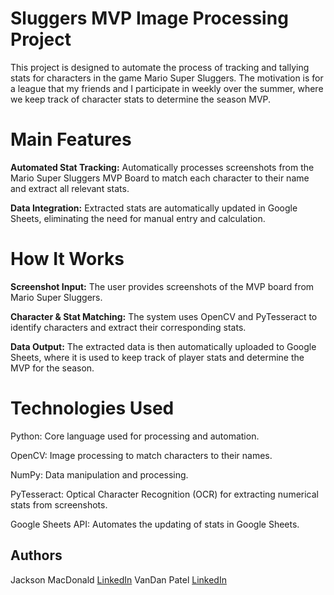 # Sluggers MVP Image Processing Project
This project is designed to automate the process of tracking and tallying stats for characters in the game Mario Super Sluggers. The motivation is for a league that my friends and I participate in weekly over the summer, where we keep track of character stats to determine the season MVP.
# Main Features
**Automated Stat Tracking:** Automatically processes screenshots from the Mario Super Sluggers MVP Board to match each character to their name and extract all relevant stats.

**Data Integration:** Extracted stats are automatically updated in Google Sheets, eliminating the need for manual entry and calculation.
# How It Works 
**Screenshot Input:** The user provides screenshots of the MVP board from Mario Super Sluggers.

**Character & Stat Matching:** The system uses OpenCV and PyTesseract to identify characters and extract their corresponding stats.

**Data Output:** The extracted data is then automatically uploaded to Google Sheets, where it is used to keep track of player stats and determine the MVP for the season.

# Technologies Used
Python: Core language used for processing and automation.

OpenCV: Image processing to match characters to their names.

NumPy: Data manipulation and processing.

PyTesseract: Optical Character Recognition (OCR) for extracting numerical stats from screenshots.

Google Sheets API: Automates the updating of stats in Google Sheets.

## Authors

Jackson MacDonald
[LinkedIn](https://www.linkedin.com/in/jackson-macdonald21)
VanDan Patel
[LinkedIn](https://www.linkedin.com/in/vandanpatel04/)
